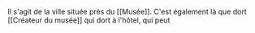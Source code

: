 Il s'agit de la ville située près du [[Musée]]. C'est également là que dort [[Créateur du musée]] qui dort à l'hôtel, qui peut